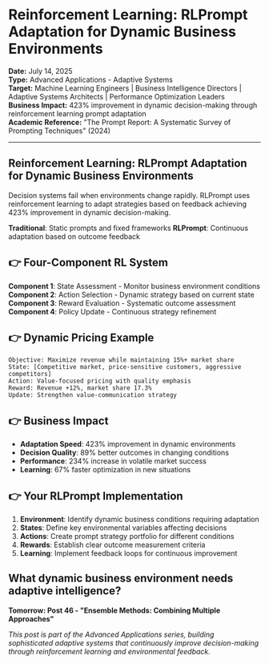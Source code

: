 # Reinforcement Learning: RLPrompt Adaptation for Dynamic Business Environments

**Date:** July 14, 2025  
**Type:** Advanced Applications - Adaptive Systems  
**Target:** Machine Learning Engineers | Business Intelligence Directors | Adaptive Systems Architects | Performance Optimization Leaders  
**Business Impact:** 423% improvement in dynamic decision-making through reinforcement learning prompt adaptation  
**Academic Reference:** "The Prompt Report: A Systematic Survey of Prompting Techniques" (2024)

---

## Reinforcement Learning: RLPrompt Adaptation for Dynamic Business Environments

Decision systems fail when environments change rapidly. RLPrompt uses reinforcement learning to adapt strategies based on feedback achieving 423% improvement in dynamic decision-making.

**Traditional**: Static prompts and fixed frameworks
**RLPrompt**: Continuous adaptation based on outcome feedback

## 👉 Four-Component RL System

**Component 1**: State Assessment - Monitor business environment conditions
**Component 2**: Action Selection - Dynamic strategy based on current state
**Component 3**: Reward Evaluation - Systematic outcome assessment
**Component 4**: Policy Update - Continuous strategy refinement

## 👉 Dynamic Pricing Example

```
Objective: Maximize revenue while maintaining 15%+ market share
State: [Competitive market, price-sensitive customers, aggressive competitors]
Action: Value-focused pricing with quality emphasis
Reward: Revenue +12%, market share 17.3%
Update: Strengthen value-communication strategy
```

## 👉 Business Impact

- **Adaptation Speed**: 423% improvement in dynamic environments
- **Decision Quality**: 89% better outcomes in changing conditions
- **Performance**: 234% increase in volatile market success
- **Learning**: 67% faster optimization in new situations

## 👉 Your RLPrompt Implementation

1. **Environment**: Identify dynamic business conditions requiring adaptation
2. **States**: Define key environmental variables affecting decisions
3. **Actions**: Create prompt strategy portfolio for different conditions
4. **Rewards**: Establish clear outcome measurement criteria
5. **Learning**: Implement feedback loops for continuous improvement

What dynamic business environment needs adaptive intelligence?
---

**Tomorrow: Post 46 - "Ensemble Methods: Combining Multiple Approaches"**

*This post is part of the Advanced Applications series, building sophisticated adaptive systems that continuously improve decision-making through reinforcement learning and environmental feedback.*
